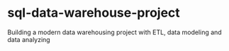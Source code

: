 # sql-data-warehouse-project
Building a modern data warehousing project with ETL, data modeling and data analyzing
